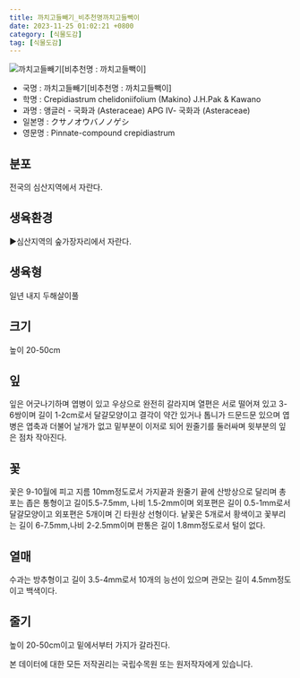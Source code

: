 ```yaml
---
title: 까치고들빼기_비추천명까치고들빽이
date: 2023-11-25 01:02:21 +0800
category: [식물도감]
tag: [식물도감]
---
```




![까치고들빼기[비추천명 : 까치고들빽이]](/fileUpload/plants/basic/Compositae/Crepidiastrum/2610/1_th2.JPG)
- 국명 : 까치고들빼기[비추천명 : 까치고들빽이]
- 학명 : Crepidiastrum chelidoniifolium (Makino) J.H.Pak & Kawano
- 과명 : 앵글러 - 국화과 (Asteraceae) APG Ⅳ- 국화과 (Asteraceae)
- 일본명 : クサノオウバノノゲシ
- 영문명 : Pinnate-compound crepidiastrum


## 분포
전국의 심산지역에서 자란다.
## 생육환경
▶심산지역의 숲가장자리에서 자란다.
## 생육형
일년 내지 두해살이풀
## 크기
높이 20-50cm
## 잎
잎은 어긋나기하며 엽병이 있고 우상으로 완전히 갈라지며 열편은 서로 떨어져 있고 3-6쌍이며 길이 1-2cm로서 달걀모양이고 결각이 약간 있거나 톱니가 드문드문 있으며 엽병은 엽축과 더불어 날개가 없고 밑부분이 이저로 되어 원줄기를 둘러싸며 윗부분의 잎은 점차 작아진다.
## 꽃
꽃은 9-10월에 피고 지름 10mm정도로서 가지끝과 원줄기 끝에 산방상으로 달리며 총포는 좁은 통형이고 길이5.5-7.5mm, 나비 1.5-2mm이며 외포편은 길이 0.5-1mm로서 달걀모양이고 외포편은 5개이며 긴 타원상 선형이다. 낱꽃은 5개로서 황색이고 꽃부리는 길이 6-7.5mm,나비 2-2.5mm이며 판통은 길이 1.8mm정도로서 털이 없다.
## 열매
수과는 방추형이고 길이 3.5-4mm로서 10개의 능선이 있으며 관모는 길이 4.5mm정도이고 백색이다.
## 줄기
높이 20-50cm이고 밑에서부터 가지가 갈라진다.






본 데이터에 대한 모든 저작권리는 국립수목원 또는 원저작자에게 있습니다.

